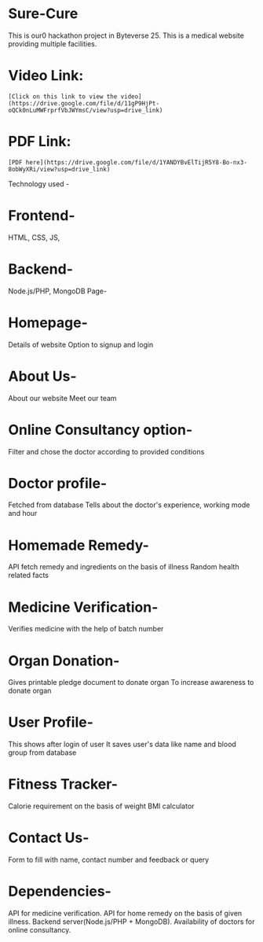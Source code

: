 # Sure-Cure
This is our0 hackathon project in Byteverse 25. This is a medical website providing multiple facilities.

# Video Link:
	[Click on this link to view the video](https://drive.google.com/file/d/11gP9HjPt-oQCk0nLuMWFrprfVbJWYmsC/view?usp=drive_link)
# PDF Link: 
	[PDF here](https://drive.google.com/file/d/1YANDYBvElTijR5Y8-Bo-nx3-8obWyXRi/view?usp=drive_link)

Technology used -
# Frontend-
HTML, CSS, JS,
# Backend-
Node.js/PHP, MongoDB
Page-
# Homepage-
Details of website
Option to signup and login
# About Us-
About our website
Meet our team
# Online Consultancy option-
Filter and chose the doctor according to provided conditions
# Doctor profile-
Fetched from database
Tells about the doctor's experience, working mode and hour
# Homemade Remedy-
API fetch remedy and ingredients on the basis of illness
Random health related facts
# Medicine Verification-
Verifies medicine with the help of batch number
# Organ Donation-
Gives printable pledge document to donate organ
To increase awareness to donate organ
# User Profile-
This shows after login of user
It saves user's data like name and blood group from database
# Fitness Tracker-
Calorie requirement on the basis of weight
BMI calculator
# Contact Us-
Form to fill with name, contact number and feedback or query

# Dependencies-
  API for medicine verification.
  API for home remedy on the basis of given illness.
  Backend server(Node.js/PHP + MongoDB).
  Availability of doctors for online consultancy.
